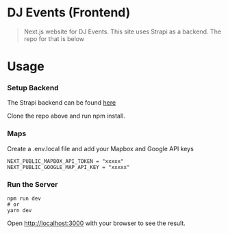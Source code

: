 # DJ Events (Frontend)

> Next.js website for DJ Events. This site uses Strapi as a backend. The repo for that is below

# Usage

### Setup Backend

The Strapi backend can be found [here](https://github.com/KristijanStosic/dj-events-backend)

Clone the repo above and run npm install.

### Maps

Create a .env.local file and add your Mapbox and Google API keys

```
NEXT_PUBLIC_MAPBOX_API_TOKEN = "xxxxx"
NEXT_PUBLIC_GOOGLE_MAP_API_KEY = "xxxxx"
```

### Run the Server

```
npm run dev
# or
yarn dev
```

Open [http://localhost:3000](http://localhost:3000) with your browser to see the result.
